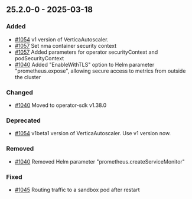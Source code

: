 ## 25.2.0-0 - 2025-03-18
### Added
* [#1054](https://github.com/vertica/vertica-kubernetes/issues/1054) v1 version of VerticaAutoscaler.
* [#1057](https://github.com/vertica/vertica-kubernetes/issues/1057) Set nma container security context
* [#1057](https://github.com/vertica/vertica-kubernetes/issues/1057) Added parameters for operator securityContext and podSecurityContext
* [#1040](https://github.com/vertica/vertica-kubernetes/issues/1040) Added "EnableWithTLS" option to Helm parameter "prometheus.expose", allowing secure access to metrics from outside the cluster
### Changed
* [#1040](https://github.com/vertica/vertica-kubernetes/issues/1040) Moved to operator-sdk v1.38.0
### Deprecated
* [#1054](https://github.com/vertica/vertica-kubernetes/issues/1054) v1beta1 version of VerticaAutoscaler. Use v1 version now.
### Removed
* [#1040](https://github.com/vertica/vertica-kubernetes/issues/1040) Removed Helm parameter "prometheus.createServiceMonitor"
### Fixed
* [#1045](https://github.com/vertica/vertica-kubernetes/issues/1045) Routing traffic to a sandbox pod after restart